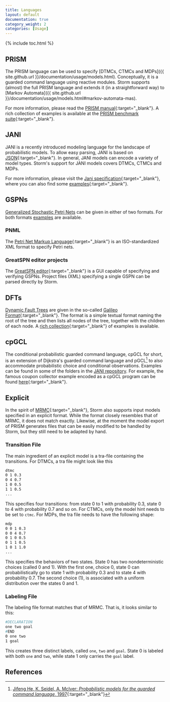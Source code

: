 ```yaml
---
title: Languages
layout: default
documentation: true
category_weight: 2
categories: [Usage]
---
```


{% include toc.html %}

## PRISM

The PRISM language can be used to specify [DTMCs, CTMCs and MDPs]({{ site.github.url }}/documentation/usage/models.html). Conceptually, it is a guarded command language using reactive modules. Storm supports (almost) the full PRISM language and extends it (in a straightforward way) to [Markov Automata]({{ site.github.url }}/documentation/usage/models.html#markov-automata-mas).

For more information, please read the [PRISM manual](http://www.prismmodelchecker.org/manual/ThePRISMLanguage/Introduction){:target="_blank"}. A rich collection of examples is available at the [PRISM benchmark suite](http://www.prismmodelchecker.org/benchmarks/){:target="_blank"}.

## JANI

JANI is a recently introduced modeling language for the landscape of probabilistic models. To allow easy parsing, JANI is based on [JSON](http://www.json.org/){:target="_blank"}. In general, JANI models can encode a variety of model types. Storm's support for JANI models covers DTMCs, CTMCs and MDPs.

For more information, please visit the [Jani specification](http://www.jani-spec.org){:target="_blank"}, where you can also find some [examples](https://github.com/ahartmanns/jani-models/){:target="_blank"}.

## GSPNs

[Generalized Stochastic Petri Nets](#) can be given in either of two formats. For both formats [examples](#) are available.

### PNML

The [Petri Net Markup Language](http://www.pnml.org/){:target="_blank"} is an ISO-standardized XML format to specify Petri nets.

### GreatSPN editor projects

The [GreatSPN editor](http://www.di.unito.it/~amparore/mc4cslta/editor.html){:target="_blank"} is a GUI capable of specifying and verifying GSPNs. Project files (XML) specifying a single GSPN can be parsed directly by Storm.

## DFTs

[Dynamic Fault Trees](#) are given in the so-called [Galileo Format](https://www.cse.msu.edu/~cse870/Materials/FaultTolerant/manual-galileo.htm#Editing%20in%20the%20Textual%20View){:target="_blank"}.
The format is a simple textual format naming the root of the tree and then lists all nodes of the tree, together with the children of each node. A [rich collection](https://github.com/moves-rwth/dft-examples){:target="_blank"} of examples is available.

## cpGCL

The conditional probabilistic guarded command language, cpGCL for short, is an extension of Dijkstra's guarded command language and pGCL[^1] to also accommodate probabilistic choice and conditional observations. Examples can be found in some of the folders in the [JANI repository](#jani). For example, the famous coupon collector example encoded as a cpGCL program can be found [here](https://github.com/ahartmanns/jani-models/blob/master/CouponCollector/MultiAllowed/coupon_m_03_02.pgcl){:target="_blank"}.

## Explicit

In the spirit of [MRMC](http://www.mrmc-tool.org/){:target="_blank"}, Storm also supports input models specified in an explicit format. While the format closely resembles that of MRMC, it does not match exactly. Likewise, at the moment the model export of PRISM generates files that can be easily modified to be handled by Storm, but they still need to be adapted by hand.

### Transition File

The main ingredient of an explicit model is a tra-file containing the transitions. For DTMCs, a tra file might look like this

```bash
dtmc
0 1 0.3
0 4 0.7
1 0 0.5
1 1 0.5
...
```

This specifies four transitions: from state 0 to 1 with probability 0.3, state 0 to 4 with probability 0.7 and so on. For CTMCs, only the model hint needs to be set to ```ctmc```. For MDPs, the tra file needs to have the following shape:

```bash
mdp
0 0 1 0.3
0 0 4 0.7
0 1 0 0.5
0 1 1 0.5
1 0 1 1.0
...
```

This specifies the behaviors of two states. State 0 has two nondeterministic choices (called 0 and 1). With the first one, choice 0, state 0 can probabilistically go to state 1 with probability 0.3 and to state 4 with probability 0.7. The second choice (1), is associated with a uniform distribution over the states 0 and 1.

### Labeling File

The labeling file format matches that of MRMC. That is, it looks similar to this:

```bash
#DECLARATION
one two goal
#END
0 one two
1 goal
```

This creates three distinct labels, called ```one```, ```two``` and ```goal```. State 0 is labeled with both ```one``` and ```two```, while state 1 only carries the ```goal``` label.

## References

[^1]: [Jifeng He, K. Seidel, A. McIver: *Probabilistic models for the guarded command language*, 1997](http://www.sciencedirect.com/science/article/pii/S0167642396000196){:target="_blank"}
